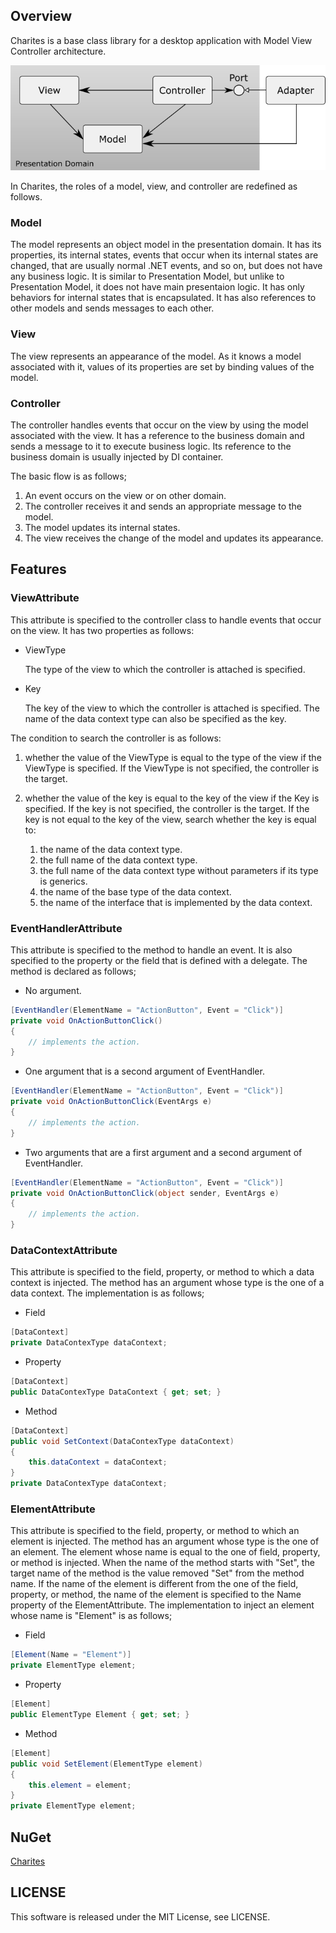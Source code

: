 ## Overview

Charites is a base class library for a desktop application with Model View Controller architecture.

![Charites overview](Images/mvcsummary.png)

In Charites, the roles of a model, view, and controller are redefined as follows.

### Model

The model represents an object model in the presentation domain.
It has its properties, its internal states, events that occur when its internal states are changed, that are usually normal .NET events, and so on,
but does not have any business logic.
It is similar to Presentation Model, but unlike to Presentation Model, it does not have main presentaion logic.
It has only behaviors for internal states that is encapsulated.
It has also references to other models and sends messages to each other.

### View

The view represents an appearance of the model.
As it knows a model associated with it, values of its properties are set by binding values of the model.

### Controller

The controller handles events that occur on the view by using the model associated with the view.
It has a reference to the business domain and sends a message to it to execute business logic.
Its reference to the business domain is usually injected by DI container.

The basic flow is as follows;

1. An event occurs on the view or on other domain.
1. The controller receives it and sends an appropriate message to the model.
1. The model updates its internal states.
1. The view receives the change of the model and updates its appearance.

## Features

### ViewAttribute

This attribute is specified to the controller class to handle events that occur on the view.
It has two properties as follows:

- ViewType

  The type of the view to which the controller is attached is specified.

- Key

  The key of the view to which the controller is attached is specified. The name of the data context type can also be specified as the key.

The condition to search the controller is as follows:

1. whether the value of the ViewType is equal to the type of the view if the ViewType is specified. If the ViewType is not specified, the controller is the target.
1. whether the value of the key is equal to the key of the view if the Key is specified. If the key is not specified, the controller is the target. If the key is not equal to the key of the view, search whether the key is equal to:

   1. the name of the data context type.
   1. the full name of the data context type.
   1. the full name of the data context type without parameters if its type is generics.
   1. the name of the base type of the data context.
   1. the name of the interface that is implemented by the data context.

### EventHandlerAttribute

This attribute is specified to the method to handle an event.
It is also specified to the property or the field that is defined with a delegate.
The method is declared as follows;

- No argument.

``` csharp
[EventHandler(ElementName = "ActionButton", Event = "Click")]
private void OnActionButtonClick()
{
    // implements the action.
}
```

- One argument that is a second argument of EventHandler.

``` csharp
[EventHandler(ElementName = "ActionButton", Event = "Click")]
private void OnActionButtonClick(EventArgs e)
{
    // implements the action.
}
```

- Two arguments that are a first argument and a second argument of EventHandler.

``` csharp
[EventHandler(ElementName = "ActionButton", Event = "Click")]
private void OnActionButtonClick(object sender, EventArgs e)
{
    // implements the action.
}
```

### DataContextAttribute

This attribute is specified to the field, property, or method to which a data context is injected.
The method has an argument whose type is the one of a data context.
The implementation is as follows;

- Field

``` csharp
[DataContext]
private DataContexType dataContext;
```

- Property

``` csharp
[DataContext]
public DataContexType DataContext { get; set; }
```

- Method

``` csharp
[DataContext]
public void SetContext(DataContexType dataContext)
{
    this.dataContext = dataContext;
}
private DataContexType dataContext;
```

### ElementAttribute

This attribute is specified to the field, property, or method to which an element is injected.
The method has an argument whose type is the one of an element.
The element whose name is equal to the one of field, property, or method is injected.
When the name of the method starts with "Set", the target name of the method is the value removed "Set" from the method name.
If the name of the element is different from the one of the field, property, or method,
the name of the element is specified to the Name property of the ElementAttribute.
The implementation to inject an element whose name is "Element" is as follows;

- Field

``` csharp
[Element(Name = "Element")]
private ElementType element;
```

- Property

``` csharp
[Element]
public ElementType Element { get; set; }
```

- Method

``` csharp
[Element]
public void SetElement(ElementType element)
{
    this.element = element;
}
private ElementType element;
```

## NuGet

[Charites](https://www.nuget.org/packages/Charites/)

## LICENSE

This software is released under the MIT License, see LICENSE.